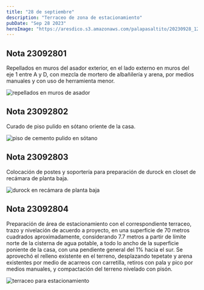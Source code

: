 ```yaml
---
title: "28 de septiembre"
description: "Terraceo de zona de estacionamiento"
pubDate: "Sep 28 2023"
heroImage: "https://aresdico.s3.amazonaws.com/palapasaltito/20230928_122610.jpg"
---
```


## Nota 23092801

Repellados en muros del asador exterior, en el lado externo en muros del eje 1 entre A y D, con mezcla de mortero de albañilería y arena, por medios manuales y con uso de herramienta menor.

![repellados en muros de asador](https://aresdico.s3.amazonaws.com/palapasaltito/20230928_095811.jpg "repellados en muros de asador")

## Nota 23092802

Curado de piso pulido en sótano oriente de la casa.

![piso de cemento pulido en sótano](https://aresdico.s3.amazonaws.com/palapasaltito/20230928_100540.jpg "piso de cemento pulido en sótano")

## Nota 23092803

Colocación de postes y soportería para preparación de durock en closet de recámara de planta baja.

![durock en recámara de planta baja](https://aresdico.s3.amazonaws.com/palapasaltito/20230928_120525.jpg "durock en recámara de planta baja")

## Nota 23092804

Preparación de área de estacionamiento con el correspondiente terraceo, trazo y nivelación de acuerdo a proyecto, en una superficie de 70 metros cuadrados aproximadamente, considerando 7.7 metros a partir de límite norte de la cisterna de agua potable, a todo lo ancho de la superficie poniente de la casa, con una pendiente general del 1% hacia el sur. Se aprovechó el relleno existente en el terreno, desplazando tepetate y arena existentes por medio de acarreos con carretilla, retiros con pala y pico por medios manuales, y compactación del terreno nivelado con pisón.

![terraceo para estacionamiento](https://aresdico.s3.amazonaws.com/palapasaltito/20230928_122610.jpg "terraceo para estacionamiento")
